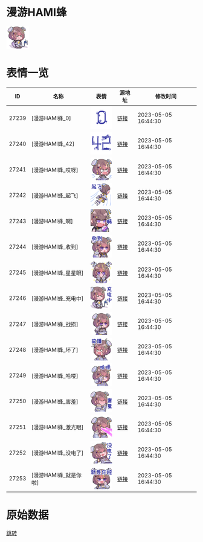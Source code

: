 # 漫游HAMI蜂

<img src="./cover.png" height="60" alt="cover" />

# 表情一览

|ID|名称|表情|源地址|修改时间|
|----|----|----|----|----|
|27239|[漫游HAMI蜂_0]|<img src="./pic/027239_%5B漫游HAMI蜂_0%5D.png" height="60" alt="0"/>|[链接](https://i0.hdslb.com/bfs/garb/9aa30539fb782d416a8493c9647e83a1970f1284.png)|2023-05-05 16:44:30|
|27240|[漫游HAMI蜂_42]|<img src="./pic/027240_%5B漫游HAMI蜂_42%5D.png" height="60" alt="42"/>|[链接](https://i0.hdslb.com/bfs/garb/dac41f30f19b4e0bf846b9dfa89dd3f50736b4d9.png)|2023-05-05 16:44:30|
|27241|[漫游HAMI蜂_哎呀]|<img src="./pic/027241_%5B漫游HAMI蜂_哎呀%5D.png" height="60" alt="哎呀"/>|[链接](https://i0.hdslb.com/bfs/garb/3f3db5a8dbe4354247c443c294b593238137578f.png)|2023-05-05 16:44:30|
|27242|[漫游HAMI蜂_起飞]|<img src="./pic/027242_%5B漫游HAMI蜂_起飞%5D.png" height="60" alt="起飞"/>|[链接](https://i0.hdslb.com/bfs/garb/f9c7b7cee2e1de1145668a0cf2474caa29420a04.png)|2023-05-05 16:44:30|
|27243|[漫游HAMI蜂_啊]|<img src="./pic/027243_%5B漫游HAMI蜂_啊%5D.png" height="60" alt="啊"/>|[链接](https://i0.hdslb.com/bfs/garb/047cd9ed7bf3120a3b537a664826ec4d092d7470.png)|2023-05-05 16:44:30|
|27244|[漫游HAMI蜂_收到]|<img src="./pic/027244_%5B漫游HAMI蜂_收到%5D.png" height="60" alt="收到"/>|[链接](https://i0.hdslb.com/bfs/garb/2400d5e747e096856ccbc16cf50efba87b4a6b71.png)|2023-05-05 16:44:30|
|27245|[漫游HAMI蜂_星星眼]|<img src="./pic/027245_%5B漫游HAMI蜂_星星眼%5D.png" height="60" alt="星星眼"/>|[链接](https://i0.hdslb.com/bfs/garb/ea266711ebb671003e5705f2b338d156f913e6af.png)|2023-05-05 16:44:30|
|27246|[漫游HAMI蜂_充电中]|<img src="./pic/027246_%5B漫游HAMI蜂_充电中%5D.png" height="60" alt="充电中"/>|[链接](https://i0.hdslb.com/bfs/garb/5181bc5b52fa857d7974762fc85b4de003138b26.png)|2023-05-05 16:44:30|
|27247|[漫游HAMI蜂_战损]|<img src="./pic/027247_%5B漫游HAMI蜂_战损%5D.png" height="60" alt="战损"/>|[链接](https://i0.hdslb.com/bfs/garb/4481fe1a2ac96c9166ef4e68ec995c6cdb460bba.png)|2023-05-05 16:44:30|
|27248|[漫游HAMI蜂_坏了]|<img src="./pic/027248_%5B漫游HAMI蜂_坏了%5D.png" height="60" alt="坏了"/>|[链接](https://i0.hdslb.com/bfs/garb/2f2d13e80a2570a7e6a58e78cc43aa84ca69b441.png)|2023-05-05 16:44:30|
|27249|[漫游HAMI蜂_哈喽]|<img src="./pic/027249_%5B漫游HAMI蜂_哈喽%5D.png" height="60" alt="哈喽"/>|[链接](https://i0.hdslb.com/bfs/garb/ebaab95400b7afa6b134b4fa16d42c74d7fca02c.png)|2023-05-05 16:44:30|
|27250|[漫游HAMI蜂_害羞]|<img src="./pic/027250_%5B漫游HAMI蜂_害羞%5D.png" height="60" alt="害羞"/>|[链接](https://i0.hdslb.com/bfs/garb/1fef1b557024f589efc534507c56676e005ae9da.png)|2023-05-05 16:44:30|
|27251|[漫游HAMI蜂_激光眼]|<img src="./pic/027251_%5B漫游HAMI蜂_激光眼%5D.png" height="60" alt="激光眼"/>|[链接](https://i0.hdslb.com/bfs/garb/20225da8c1fc31396b6e357b4d0fd7227e4fbbcf.png)|2023-05-05 16:44:30|
|27252|[漫游HAMI蜂_没电了]|<img src="./pic/027252_%5B漫游HAMI蜂_没电了%5D.png" height="60" alt="没电了"/>|[链接](https://i0.hdslb.com/bfs/garb/9659b8c672ff22c75d7f735369dbdc43f3247630.png)|2023-05-05 16:44:30|
|27253|[漫游HAMI蜂_就是你啦]|<img src="./pic/027253_%5B漫游HAMI蜂_就是你啦%5D.png" height="60" alt="就是你啦"/>|[链接](https://i0.hdslb.com/bfs/garb/e2fb6c872cba7c74c9667e3860e35c85f14d4565.png)|2023-05-05 16:44:30|

# 原始数据

[跳转](./raw.json)

